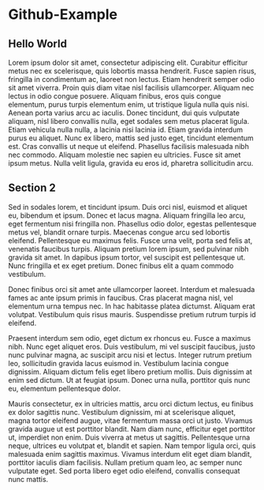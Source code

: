 # Github-Example

## Hello World


Lorem ipsum dolor sit amet, consectetur adipiscing elit. Curabitur efficitur metus nec ex scelerisque, quis lobortis massa hendrerit. Fusce sapien risus, fringilla in condimentum ac, laoreet non lectus. Etiam hendrerit semper odio sit amet viverra. Proin quis diam vitae nisl facilisis ullamcorper. Aliquam nec lectus in odio congue posuere. Aliquam finibus, eros quis congue elementum, purus turpis elementum enim, ut tristique ligula nulla quis nisi. Aenean porta varius arcu ac iaculis. Donec tincidunt, dui quis vulputate aliquam, nisl libero convallis nulla, eget sodales sem metus placerat ligula. Etiam vehicula nulla nulla, a lacinia nisi lacinia id. Etiam gravida interdum purus eu aliquet. Nunc ex libero, mattis sed justo eget, tincidunt elementum est. Cras convallis ut neque ut eleifend. Phasellus facilisis malesuada nibh nec commodo. Aliquam molestie nec sapien eu ultricies. Fusce sit amet ipsum metus. Nulla velit ligula, gravida eu eros id, pharetra sollicitudin arcu.



## Section 2
Sed in sodales lorem, et tincidunt ipsum. Duis orci nisl, euismod et aliquet eu, bibendum et ipsum. Donec et lacus magna. Aliquam fringilla leo arcu, eget fermentum nisi fringilla non. Phasellus odio dolor, egestas pellentesque metus vel, blandit ornare turpis. Maecenas congue arcu sed lobortis eleifend. Pellentesque eu maximus felis. Fusce urna velit, porta sed felis at, venenatis faucibus turpis. Aliquam pretium lorem ipsum, sed pulvinar nibh gravida sit amet. In dapibus ipsum tortor, vel suscipit est pellentesque ut. Nunc fringilla et ex eget pretium. Donec finibus elit a quam commodo vestibulum.

Donec finibus orci sit amet ante ullamcorper laoreet. Interdum et malesuada fames ac ante ipsum primis in faucibus. Cras placerat magna nisl, vel elementum urna tempus nec. In hac habitasse platea dictumst. Aliquam erat volutpat. Vestibulum quis risus mauris. Suspendisse pretium rutrum turpis id eleifend.

Praesent interdum sem odio, eget dictum ex rhoncus eu. Fusce a maximus nibh. Nunc eget aliquet eros. Duis vestibulum, mi vel suscipit faucibus, justo nunc pulvinar magna, ac suscipit arcu nisi et lectus. Integer rutrum pretium leo, sollicitudin gravida lacus euismod in. Vestibulum lacinia congue dignissim. Aliquam dictum felis eget libero pretium mollis. Duis dignissim at enim sed dictum. Ut at feugiat ipsum. Donec urna nulla, porttitor quis nunc eu, elementum pellentesque dolor.

Mauris consectetur, ex in ultricies mattis, arcu orci dictum lectus, eu finibus ex dolor sagittis nunc. Vestibulum dignissim, mi at scelerisque aliquet, magna tortor eleifend augue, vitae fermentum massa orci ut justo. Vivamus gravida augue ut est porttitor blandit. Nam diam nunc, efficitur eget porttitor ut, imperdiet non enim. Duis viverra at metus ut sagittis. Pellentesque urna neque, ultrices eu volutpat et, blandit et sapien. Nam tempor ligula orci, quis malesuada enim sagittis maximus. Vivamus interdum elit eget diam blandit, porttitor iaculis diam facilisis. Nullam pretium quam leo, ac semper nunc vulputate eget. Sed porta libero eget odio eleifend, convallis consequat nunc mattis.




<!--- Hidden CONTENT ---

<script> 

// Put the content you want to show under Template with no HTML comments!

var Template = `You expected only a readme right, didn't you?</h1> <p> I would assume this could potentially be used for harm, tho I think it would be a cool feature to replace your index / README (index content) regardless). Tho I am sure you could see this possibly being a issue / exploit waiting to happen. (downloading content in background etc) of a normal looking README file` 



alert(Template) </script>

